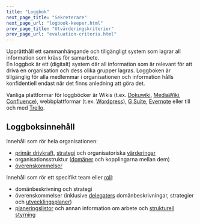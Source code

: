 ```yaml
---
title: "Loggbok"
next_page_title: "Sekreterare"
next_page_url: "logbook-keeper.html"
prev_page_title: "Utvärderingskriterier"
prev_page_url: "evaluation-criteria.html"
---
```



<div class="card summary"><div class="card-body">Upprätthåll ett sammanhängande och tillgängligt system som lagrar all information som krävs för samarbete.
</div></div>
En loggbok är ett (digitalt) system där all information som är relevant för att driva en organisation och dess olika grupper lagras. Loggboken är tillgänglig för alla medlemmar i organisationen och information hålls konfidentiell endast när det finns anledning att göra det.

Vanliga plattformar för loggböcker är Wikis (t.ex. [Dokuwiki](https://www.dokuwiki.org/), [MediaWiki](https://www.mediawiki.org/), [Confluence](https://www.atlassian.com/software/confluence)), webbplattformar (t.ex. [Wordpress](https://wordpress.org/)), [G Suite](https://gsuite.google.com), [Evernote](https://evernote.com/business) eller till och med [Trello](https://trello.com/).

## Loggboksinnehåll

Innehåll som rör hela organisationen:

- <a href="glossary.html#entry-primary-driver" class="glossary-tooltip" data-toggle="tooltip" title="Primär drivkraft: Den primära drivkraften för en domän är den huvudsakliga drivkraften som de personer som ansvarar för den domänen agerar på.">primär drivkraft</a>, <a href="glossary.html#entry-strategy" class="glossary-tooltip" data-toggle="tooltip" title="Strategi: Ett angreppssätt på hög nivå för hur människor skapar värde för att framgångsrikt kunna ansvara för en domän.">strategi</a> och organisatoriska <a href="glossary.html#entry-values" class="glossary-tooltip" data-toggle="tooltip" title="Värderingar: Värderade principer som styr beteende. Icke att förväxla med &quot;värde&quot; i samband med en drivkraft.">värderingar</a>
- organisationsstruktur (<a href="glossary.html#entry-domain" class="glossary-tooltip" data-toggle="tooltip" title="Domän: Ett tydligt urskiljbart område av inflytande, aktivitet och beslutsfattande inom en organisation.">domäner</a> och kopplingarna mellan dem)
- <a href="glossary.html#entry-agreement" class="glossary-tooltip" data-toggle="tooltip" title="Överenskommelse: En överenskommen inriktning, process, förhållningssätt eller policy som skapats för att vägleda värdeflödet.">överenskommelser</a>

Innehåll som rör ett specifikt team eller <a href="glossary.html#entry-role" class="glossary-tooltip" data-toggle="tooltip" title="Roll: En domän som delegeras till en person som då blir rollinnehavare.">roll</a>:

- domänbeskrivning och strategi
- överenskommelser (inklusive <a href="glossary.html#entry-delegatee" class="glossary-tooltip" data-toggle="tooltip" title="Delegat: En individ eller grupp som tar ansvar för en domän som delegeras till dem, genom att bli rollinnehavare eller ett team.">delegaters</a> domänbeskrivningar, strategier och [utvecklingsplaner](development-plan.html))
- <a href="glossary.html#entry-backlog" class="glossary-tooltip" data-toggle="tooltip" title="Planeringslista: En lista av (ofta prioriterade, ordnade) oavslutade uppgifter (leverabler eller drivkrafter) som behöver åtgärdas.">planeringslistor</a> och annan information om arbete och <a href="glossary.html#entry-governance" class="glossary-tooltip" data-toggle="tooltip" title="Strukturell styrning: Processen att fastställa mål och fatta och förädla beslut som vägleder människor mot att uppnå dessa mål.">strukturell styrning</a>